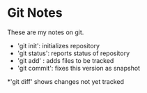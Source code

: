 # Git Notes

These are my notes on git.

* 'git init': initializes repository
* 'git status': reports status of repository
* 'git add' : adds files to be tracked
* 'git commit': fixes this version as snapshot


*'git diff' shows changes not yet tracked

